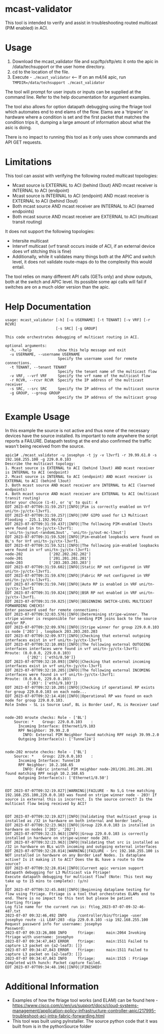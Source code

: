 # mcast-validator

This tool is intended to verify and assist in troubleshooting routed multicast (PIM enabled) in ACI.

# Usage
1. Download the mcast_validator file and scp/ftp/sftp/etc it onto the apic in /data/techsupport or the user home directory.
2. cd to the location of the file.
3. Execute - ```./mcast_validator``` <-- If on an m4/l4 apic, run ```TMPDIR=/data/techsupport ./mcast_validator```

The tool will prompt for user inputs or inputs can be supplied at the command line. Refer to the help documentation for argument examples.

The tool also allows for option datapath debugging using the ftriage tool which automates end to end elams of the flow. Elams are a 'tripwire' in hardware where a condition is set and the first packet that matches the condition trips it, dumping a large amount of information about what the asic is doing.

There is no impact to running this tool as it only uses show commands and API GET requests.

# Limitations
This tool can assist with verifying the following routed multicast topologies:
- Mcast source is EXTERNAL to ACI (behind l3out) AND mcast receiver is INTERNAL to ACI (endpoint)
- Mcast source is INTERNAL to ACI (endpoint) AND mcast receiver is EXTERNAL to ACI (behind l3out)
- Both mcast source AND mcast receiver are INTERNAL to ACI (learned endpoints)
- Both mcast source AND mcast receiver are EXTERNAL to ACI (multicast transit routing)

It does not support the following topologies:
- Intersite multicast
- Intervrf multicast (vrf transit occurs inside of ACI, if an external device does vrf stitching this is fine)
- Additionally, while it validates many things both at the APIC and switch level, it does not validate route-maps do to the complexity this would entail.

The tool relies on many different API calls (GETs only) and show outputs, both at the switch and APIC level. Its possible some api calls will fail if switches are on a much older version than the apic.

# Help Documentation
```
usage: mcast_validator [-h] [-u USERNAME] [-t TENANT] [-v VRF] [-r RCVR]
                       [-s SRC] [-g GROUP]

This code orchestrates debugging of multicast routing in ACI.

optional arguments:
  -h, --help            show this help message and exit
  -u USERNAME, --username USERNAME
                        Specify the username used for remote connections.
  -t TENANT, --tenant TENANT
                        Specify the tenant name of the multicast flow
  -v VRF, --vrf VRF     Specify the vrf name of the multicast flow
  -r RCVR, --rcvr RCVR  Specify the IP address of the multicast receiver
  -s SRC, --src SRC     Specify the IP address of the multicast source
  -g GROUP, --group GROUP
                        Specify the IP address of the multicast group
```

# Example Usage
In this example the source is not active and thus none of the necessary devices have the source installed. Its important to note anywhere the script reports a FAILURE. Datapath testing at the end also confirmed the traffic wasn't being received from the source.
```
apic1# ./mcast_validator -u josephyo -t jy -v l3vrf1 -r 39.99.61.0 -s 192.168.255.100 -g 229.0.0.103
Describe the multicast topology:
1. Mcast source is EXTERNAL to ACI (behind l3out) AND mcast receiver is INTERNAL to ACI (endpoint)
2. Mcast source is INTERNAL to ACI (endpoint) AND mcast receiver is EXTERNAL to ACI (behind l3out)
3. Both mcast source AND mcast receiver are INTERNAL to ACI (learned endpoints)
4. Both mcast source AND mcast receiver are EXTERNAL to ACI (multicast transit routing)
Enter your choice (1-4), or 'q' to quit: 4
EDT 2023-07-07T09:31:59.257||INFO||Pim is correctly enabled on Vrf uni/tn-jy/ctx-l3vrf1.
EDT 2023-07-07T09:31:59.257||INFO||VRF GIPO used for L3 Multicast Flooding - 225.1.192.96/32
EDT 2023-07-07T09:31:59.437||INFO||The following PIM-enabled l3outs were found in tn-jy/ctx-l3vrf1:
['uni/tn-jy/out-randomL3out', 'uni/tn-jy/out-mc-l3out']
EDT 2023-07-07T09:31:59.520||INFO||Pim-enabled loopbacks were found on BL's for Vrf uni/tn-jy/ctx-l3vrf1.
EDT 2023-07-07T09:31:59.521||INFO||The following pim-enabled loopbacks were found in vrf uni/tn-jy/ctx-l3vrf1:
node-202            ['202.202.202.202']
node-201            ['201.201.201.201']
node-203            ['203.203.203.203']
EDT 2023-07-07T09:31:59.602||INFO||Static RP not configured in VRF uni/tn-jy/ctx-l3vrf1.
EDT 2023-07-07T09:31:59.670||INFO||Fabric RP not configured in VRF uni/tn-jy/ctx-l3vrf1.
EDT 2023-07-07T09:31:59.749||INFO||Auto RP is enabled in VRF uni/tn-jy/ctx-l3vrf1
EDT 2023-07-07T09:31:59.824||INFO||BSR RP not enabled in VRF uni/tn-jy/ctx-l3vrf1.
EDT 2023-07-07T09:31:59.825||INFO||BEGINNING SWITCH-LEVEL MULTICAST FORWARDING CHECKS!
Enter password used for remote connections:
EDT 2023-07-07T09:32:03.576||INFO||Determining stripe-winner. The stripe winner is responsible for sending PIM joins back to the source and/or RP.
EDT 2023-07-07T09:32:09.976||INFO||Stripe winner for group 229.0.0.103 is node ['203'] , loopback 203.203.203.203
EDT 2023-07-07T09:32:09.977||INFO||Checking that external outgoing interfaces exist in vrf uni/tn-jy/ctx-l3vrf1
EDT 2023-07-07T09:32:10.093||INFO||The following external OUTGOING interfaces interfaces were found in vrf uni/tn-jy/ctx-l3vrf1:
Mroute: (0.0.0.0, 229.0.0.103)
          {'202': ['eth1/8.50']}
EDT 2023-07-07T09:32:10.093||INFO||Checking that external incoming interfaces exist in vrf uni/tn-jy/ctx-l3vrf1
EDT 2023-07-07T09:32:10.205||INFO||The following external INCOMING interfaces were found in vrf uni/tn-jy/ctx-l3vrf1:
Mroute: (0.0.0.0, 229.0.0.103)
          {'203': ['eth1/9.103']}
EDT 2023-07-07T09:32:10.205||INFO||Checking if operational RP exists for group 229.0.0.103 on each node...
EDT 2023-07-07T09:32:14.410||INFO||Operational RP was found on each node for group 229.0.0.103.
Role Index - SL is Source Leaf, BL is Border Leaf, RL is Receiver Leaf


node-203 mroute checks: Role - ['BL']
    Source: *    Group: 229.0.0.103    :
      Incoming Interface: Ethernet1/9.103
      RPF Neighbor: 39.99.2.0
        INFO: External PIM Neighbor found matching RPF neigh 39.99.2.0
      Outgoing Interface(s): ['Tunnel24']


node-202 mroute checks: Role - ['BL']
    Source: *    Group: 229.0.0.103    :
      Incoming Interface: Tunnel10
      RPF Neighbor: 10.2.168.65
        INFO: Fabric internal PIM neighbor node-201/201.201.201.201 found matching RPF neigh 10.2.168.65
      Outgoing Interface(s): ['Ethernet1/8.50']


EDT 2023-07-07T09:32:19.827||WARNING||FAILURE - No S,G tree matching 192.168.255.100,229.0.0.103 was found on stripe winner node - 203! If source is external this is incorrect. Is the source correct? Is the multicast flow being received by ACI?


EDT 2023-07-07T09:32:19.827||INFO||Validating that multicast group is installed as /32 in hardware on both internal and border leafs.
EDT 2023-07-07T09:32:23.963||INFO||Group 229.0.0.103 is installed in hardware on nodes ['203', '202']
EDT 2023-07-07T09:32:23.963||INFO||Group 229.0.0.103 is correctly installed in hardware on stripe-winner node 203.
EDT 2023-07-07T09:32:23.963||INFO||Validating that src is installed as /32 in hardware on BLs with incoming and outgoing external interfaces
EDT 2023-07-07T09:32:28.014||WARNING||FAILURE - Src 192.168.255.100 is NOT installed in hardware on any Border Leaf Nodes. Is dataplane active? Is it making it to ACI? Does the BL have a route to the source?
EDT 2023-07-07T09:32:28.014||INFO||Current apic version support datapath debugging for L3 Multicast via Ftriage!
Execute datapath debugging for multicast flow? (Note: This test may take up to 15 mins to complete): (y/n)
y
EDT 2023-07-07T09:32:45.848||INFO||Beginning dataplane testing for flow using ftriage. Ftriage is a tool that orchestrates ELAMs end to end. There is no impact to this test but please be patient
Starting ftriage
Log file name for the current run is: ftlog_2023-07-07-09-32-46-487.txt
2023-07-07 09:32:46,492 INFO     /controller/bin/ftriage -user josephyo route -ii LEAF:203 -dip 229.0.0.103 -sip 192.168.255.100
Request password info for username: josephyo
Password:
2023-07-07 09:33:26,808 INFO     ftriage:     main:2064 Invoking ftriage with username: josephyo
2023-07-07 09:34:47,843 ERROR    ftriage:     main:1511 Failed to capture L3 packet on {a2-leaf3: []}
2023-07-07 09:34:47,843 ERROR    ftriage:     main:1511 Failed to capture L3 packet on {a2-leaf3: []}
2023-07-07 09:34:47,843 INFO     ftriage:     main:1515 : Ftriage Completed with hunch: Packet capture failed.
EDT 2023-07-07T09:34:48.196||INFO||FINISHED!
```

# Additional Information
- Examples of how the ftriage tool works (and ELAM) can be found here - https://www.cisco.com/c/en/us/support/docs/cloud-systems-management/application-policy-infrastructure-controller-apic/217995-troubleshoot-aci-intra-fabric-forwarding.html
- This tool was built using pyInstaller. The source python code that it was built from is in the pythonSource folder

